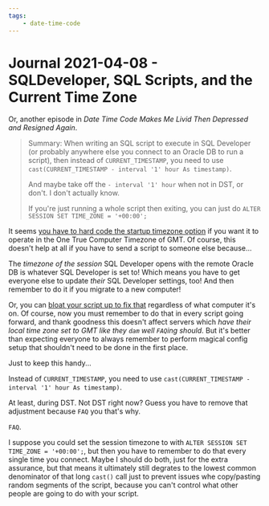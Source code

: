 ```yaml
---
tags:
    - date-time-code
---
```


Journal 2021-04-08 - SQLDeveloper, SQL Scripts, and the Current Time Zone
========

Or, another episode in _Date Time Code Makes Me Livid Then Depressed and Resigned Again_.

> Summary: When writing an SQL script to execute in SQL Developer (or probably anywhere else you connect to an Oracle DB to run a script), then instead of `CURRENT_TIMESTAMP`, you need to use `cast(CURRENT_TIMESTAMP - interval '1' hour As timestamp)`.
>
> And maybe take off the `- interval '1' hour` when not in DST, or don't.  I don't actually know.
>
> If you're just running a whole script then exiting, you can just do `ALTER SESSION SET TIME_ZONE = '+00:00';`

It seems [you have to hard code the startup timezone option](https://stackoverflow.com/questions/14864015/how-to-change-the-timezone-of-oracle-sql-developer-oracle-data-modeler) if you want it to operate in the One True Computer Timezone of GMT.  Of course, this doesn't help at all if you have to send a script to someone else because...

The _timezone of the session_ SQL Developer opens with the remote Oracle DB is whatever SQL Developer is set to!  Which means you have to get everyone else to update _their_ SQL Developer settings, too!  And then remember to do it if you migrate to a new computer!

Or, you can [bloat your script up to fix that](https://stackoverflow.com/questions/22305466/oracle-date-compare-broken-because-of-dst) regardless of what computer it's on.  Of course, now you must remember to do that in every script going forward, and thank goodness this doesn't affect servers which _have their local time zone set to GMT like they `dam` well `FAQ`ing should_.  But it's better than expecting everyone to always remember to perform magical config setup that shouldn't need to be done in the first place.

Just to keep this handy...

Instead of `CURRENT_TIMESTAMP`, you need to use `cast(CURRENT_TIMESTAMP - interval '1' hour As timestamp)`.

At least, during DST.  Not DST right now?  Guess you have to remove that adjustment because `FAQ` you that's why.

`FAQ`.

I suppose you could set the session timezone to with `ALTER SESSION SET TIME_ZONE = '+00:00';`, but then you have to remember to do that every single time you connect.  Maybe I should do both, just for the extra assurance, but that means it ultimately still degrates to the lowest common denominator of that long `cast()` call just to prevent issues whe copy/pasting random segments of the script, because you can't control what other people are going to do with your script.

